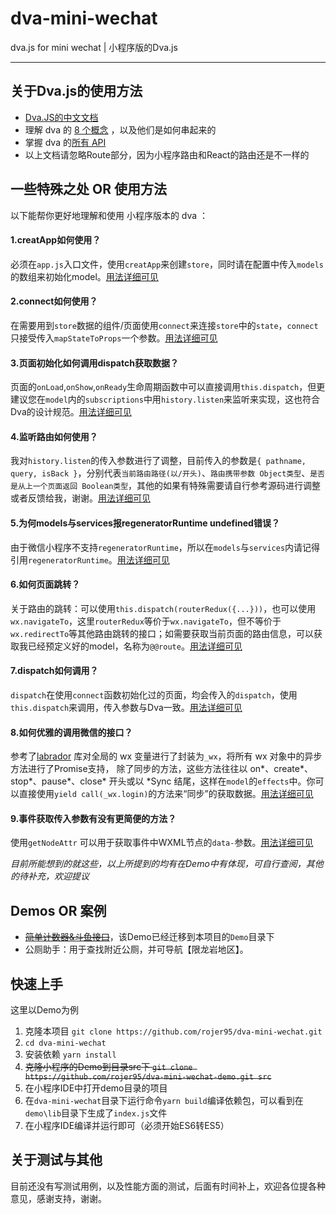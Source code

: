 # dva-mini-wechat
dva.js for mini wechat |  小程序版的Dva.js

---
## 关于Dva.js的使用方法

* [Dva.JS的中文文档](https://github.com/dvajs/dva/blob/master/README_zh-CN.md)
* 理解 dva 的 [8 个概念](https://github.com/dvajs/dva/blob/master/docs/Concepts_zh-CN.md) ，以及他们是如何串起来的
* 掌握 dva 的[所有 API](https://github.com/dvajs/dva/blob/master/docs/API_zh-CN.md)
* 以上文档请忽略Route部分，因为小程序路由和React的路由还是不一样的

## 一些特殊之处 OR 使用方法

以下能帮你更好地理解和使用 小程序版本的 dva ：

#### 1.creatApp如何使用？

必须在`app.js`入口文件，使用`creatApp`来创建`store`，同时请在配置中传入`models`的数组来初始化model。[用法详细可见](./demo/app.js#L8)
#### 2.connect如何使用？

在需要用到`store`数据的组件/页面使用`connect`来连接`store`中的`state`，`connect`只接受传入`mapStateToProps`一个参数。[用法详细可见](./demo/pages/index/index.js#L8)
#### 3.页面初始化如何调用dispatch获取数据？

页面的`onLoad`,`onShow`,`onReady`生命周期函数中可以直接调用`this.dispatch`，但更建议您在`model`内的`subscriptions`中用`history.listen`来监听来实现，这也符合Dva的设计规范。[用法详细可见](./demo/pages/index/index.js#L21)
#### 4.监听路由如何使用？

我对`history.listen`的传入参数进行了调整，目前传入的参数是`{ pathname, query, isBack }`，分别代表`当前路由路径(以/开头)`、`路由携带参数 Object类型`、`是否是从上一个页面返回 Boolean类型`，其他的如果有特殊需要请自行参考源码进行调整或者反馈给我，谢谢。[用法详细可见](./demo/models/douyu.js#L21)
#### 5.为何models与services报regeneratorRuntime undefined错误？

由于微信小程序不支持`regeneratorRuntime`，所以在`models`与`services`内请记得引用`regeneratorRuntime`。[用法详细可见](./demo/models/douyu.js#L2)
#### 6.如何页面跳转？

关于路由的跳转：可以使用`this.dispatch(routerRedux({...}))`，也可以使用`wx.navigateTo`，这里`routerRedux`等价于`wx.navigateTo`，但不等价于`wx.redirectTo`等其他路由跳转的接口；如需要获取当前页面的路由信息，可以获取我已经预定义好的model，名称为`@@route`。[用法详细可见](./demo/pages/index/index.js#L97)
#### 7.dispatch如何调用？

`dispatch`在使用`connect`函数初始化过的页面，均会传入的`dispatch`，使用`this.dispatch`来调用，传入参数与Dva一致。[用法详细可见](./demo/pages/index/index.js#L21)
#### 8.如何优雅的调用微信的接口？

参考了[labrador](https://github.com/maichong/labrador) 库对全局的 wx 变量进行了封装为`_wx`，将所有 wx 对象中的异步方法进行了Promise支持， 除了同步的方法，这些方法往往以 on*、create*、stop*、pause*、close* 开头或以 *Sync 结尾，这样在`model`的`effects`中。你可以直接使用`yield call(_wx.login)`的方法来“同步”的获取数据。[用法详细可见](./demo/models/douyu.js#L65)
#### 9.事件获取传入参数有没有更简便的方法？

使用`getNodeAttr` 可以用于获取事件中WXML节点的`data-`参数。[用法详细可见](./demo/pages/douyu/index.js#L77)


*目前所能想到的就这些，以上所提到的均有在Demo中有体现，可自行查阅，其他的待补充，欢迎提议*



## Demos OR 案例

* ~~[简单计数器&斗鱼接口](https://github.com/rojer95/dva-mini-wechat-demo)~~，该Demo已经迁移到本项目的`Demo`目录下
* 公厕助手：用于查找附近公厕，并可导航【限龙岩地区】。

## 快速上手

这里以Demo为例

1. 克隆本项目 `git clone https://github.com/rojer95/dva-mini-wechat.git`
2. `cd dva-mini-wechat`
3. 安装依赖 `yarn install`
4. ~~克隆小程序的Demo到目录src下 `git clone https://github.com/rojer95/dva-mini-wechat-demo.git src`~~
5. 在小程序IDE中打开demo目录的项目
6. 在`dva-mini-wechat`目录下运行命令`yarn build`编译依赖包，可以看到在`demo\lib`目录下生成了`index.js`文件
7. 在小程序IDE编译并运行即可（必须开始ES6转ES5）


## 关于测试与其他
目前还没有写测试用例，以及性能方面的测试，后面有时间补上，欢迎各位提各种意见，感谢支持，谢谢。
